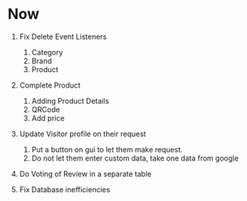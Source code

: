 # Now

1. Fix Delete Event Listeners
    1. Category
    2. Brand
    3. Product

2. Complete Product
    1. Adding Product Details
    2. QRCode
    3. Add price
3. Update Visitor profile on their request
    1. Put a button on gui to let them make request.
    2. Do not let them enter custom data, take one data from google
4. Do Voting of Review in a separate table
5. Fix Database inefficiencies